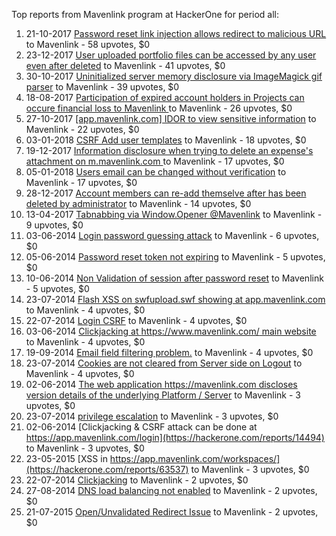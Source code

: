 Top reports from Mavenlink program at HackerOne for period all:

1. 21-10-2017 [Password reset link injection allows redirect to malicious URL](https://hackerone.com/reports/281575) to Mavenlink - 58 upvotes, $0
2. 23-12-2017 [User uploaded portfolio files can be accessed by any user even after deleted](https://hackerone.com/reports/300179) to Mavenlink - 41 upvotes, $0
3. 30-10-2017 [Uninitialized server memory disclosure via ImageMagick gif parser](https://hackerone.com/reports/284155) to Mavenlink - 39 upvotes, $0
4. 18-08-2017 [Participation of expired account holders in Projects can occure financial loss to Mavenlink ](https://hackerone.com/reports/261221) to Mavenlink - 26 upvotes, $0
5. 27-10-2017 [[app.mavenlink.com] IDOR to view sensitive information](https://hackerone.com/reports/283419) to Mavenlink - 22 upvotes, $0
6. 03-01-2018 [CSRF Add user templates](https://hackerone.com/reports/301919) to Mavenlink - 18 upvotes, $0
7. 19-12-2017 [Information disclosure when trying to delete an expense's attachment on m.mavenlink.com  ](https://hackerone.com/reports/299334) to Mavenlink - 17 upvotes, $0
8. 05-01-2018 [Users email can be changed without verification](https://hackerone.com/reports/302731) to Mavenlink - 17 upvotes, $0
9. 28-12-2017 [Account members can re-add themselve after has been deleted by administrator](https://hackerone.com/reports/300881) to Mavenlink - 14 upvotes, $0
10. 13-04-2017 [Tabnabbing via Window.Opener @Mavenlink](https://hackerone.com/reports/220737) to Mavenlink - 9 upvotes, $0
11. 03-06-2014 [Login password guessing attack](https://hackerone.com/reports/14570) to Mavenlink - 6 upvotes, $0
12. 05-06-2014 [Password reset token not expiring](https://hackerone.com/reports/15166) to Mavenlink - 5 upvotes, $0
13. 10-06-2014 [Non Validation of session after password reset](https://hackerone.com/reports/15852) to Mavenlink - 5 upvotes, $0
14. 23-07-2014 [Flash XSS  on swfupload.swf showing at app.mavenlink.com](https://hackerone.com/reports/21150) to Mavenlink - 4 upvotes, $0
15. 22-07-2014 [Login CSRF](https://hackerone.com/reports/21069) to Mavenlink - 4 upvotes, $0
16. 03-06-2014 [Clickjacking at https://www.mavenlink.com/ main website ](https://hackerone.com/reports/14631) to Mavenlink - 4 upvotes, $0
17. 19-09-2014 [Email field filtering problem.](https://hackerone.com/reports/28632) to Mavenlink - 4 upvotes, $0
18. 23-07-2014 [Cookies are not cleared from Server side on Logout](https://hackerone.com/reports/21172) to Mavenlink - 4 upvotes, $0
19. 02-06-2014 [The web application https://mavenlink.com discloses version details of the underlying Platform / Server](https://hackerone.com/reports/14529) to Mavenlink - 3 upvotes, $0
20. 23-07-2014 [privilege escalation](https://hackerone.com/reports/21210) to Mavenlink - 3 upvotes, $0
21. 02-06-2014 [Clickjacking & CSRF attack can be done at https://app.mavenlink.com/login](https://hackerone.com/reports/14494) to Mavenlink - 3 upvotes, $0
22. 23-05-2015 [XSS in https://app.mavenlink.com/workspaces/](https://hackerone.com/reports/63537) to Mavenlink - 3 upvotes, $0
23. 22-07-2014 [Clickjacking](https://hackerone.com/reports/21110) to Mavenlink - 2 upvotes, $0
24. 27-08-2014 [DNS load balancing not enabled](https://hackerone.com/reports/26181) to Mavenlink - 2 upvotes, $0
25. 21-07-2015 [Open/Unvalidated Redirect Issue](https://hackerone.com/reports/77221) to Mavenlink - 2 upvotes, $0
